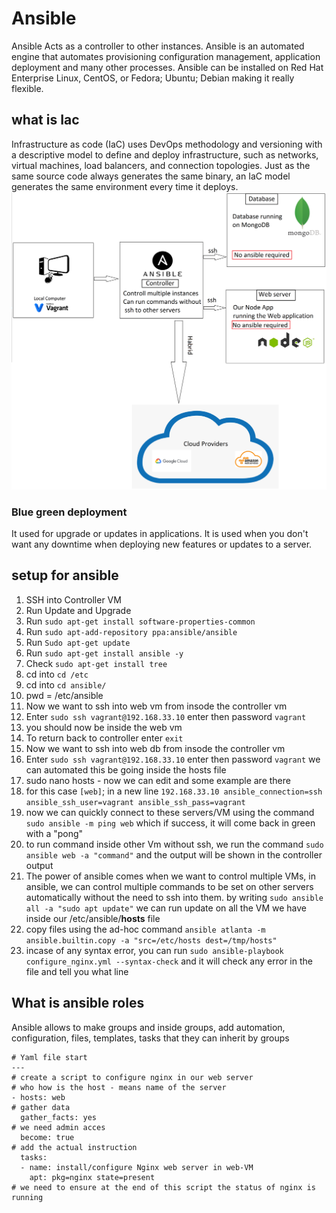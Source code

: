 # Ansible
Ansible Acts as a controller to other instances. Ansible is an automated engine that automates provisioning configuration management, application deployment and many other processes.
Ansible can be installed on Red Hat Enterprise Linux, CentOS, or Fedora; Ubuntu; Debian making it really flexible.
## what is Iac
Infrastructure as code (IaC) uses DevOps methodology and versioning with a descriptive model to define and deploy infrastructure, such as networks, virtual machines, load balancers, and connection topologies. Just as the same source code always generates the same binary, an IaC model generates the same environment every time it deploys.
<img src="./images/ansible.png">
### Blue green deployment
It used for upgrade or updates in applications. It is used when you don't want any downtime when deploying new features or updates to a server.

## setup for ansible
1. SSH into Controller VM
2. Run Update and Upgrade
3. Run `sudo apt-get install software-properties-common`
4. Run `sudo apt-add-repository ppa:ansible/ansible`
5. Run `Sudo apt-get update`
6. Run `sudo apt-get install ansible -y`
7. Check `sudo apt-get install tree `
8. cd into `cd /etc`
9. cd into `cd ansible/`
10. pwd = /etc/ansible
11. Now we want to ssh into web vm from insode the controller vm
12. Enter `sudo ssh vagrant@192.168.33.10` enter then password `vagrant`
13. you should now be inside the web vm
14. To return back to controller enter `exit`
15. Now we want to ssh into web db from insode the controller vm
16. Enter `sudo ssh vagrant@192.168.33.10` enter then password `vagrant`
we can automated this be going inside the hosts file
17. sudo nano hosts - now we can edit and some example are there
18. for this case `[web]`; in a new line `192.168.33.10 ansible_connection=ssh ansible_ssh_user=vagrant ansible_ssh_pass=vagrant`
19. now we can quickly connect to these servers/VM using the command `sudo ansible -m ping web` which if success, it will come back in green with a "pong"
20. to run command inside other Vm without ssh, we run the command `sudo ansible web -a "command"` and the output will be shown in the controller output
21. The power of ansible comes when we want to control multiple VMs, in ansible, we can control multiple commands to be set on other servers automatically without the need to ssh into them. by writing `sudo ansible all -a "sudo apt update"` we can run update on all the VM we have inside our /etc/ansible/**hosts** file
22. copy files using the ad-hoc command `ansible atlanta -m ansible.builtin.copy -a "src=/etc/hosts dest=/tmp/hosts"`
23. incase of any syntax error, you can run `sudo ansible-playbook configure_nginx.yml --syntax-check` and it will check any error in the file and tell you what line 

## What is ansible roles
Ansible allows to make groups and inside groups, add automation, configuration, files, templates, tasks that they can inherit by groups
```
# Yaml file start
---
# create a script to configure nginx in our web server
# who how is the host - means name of the server
- hosts: web
# gather data
  gather_facts: yes
# we need admin acces
  become: true
# add the actual instruction
  tasks:
  - name: install/configure Nginx web server in web-VM
    apt: pkg=nginx state=present
# we need to ensure at the end of this script the status of nginx is running
```
